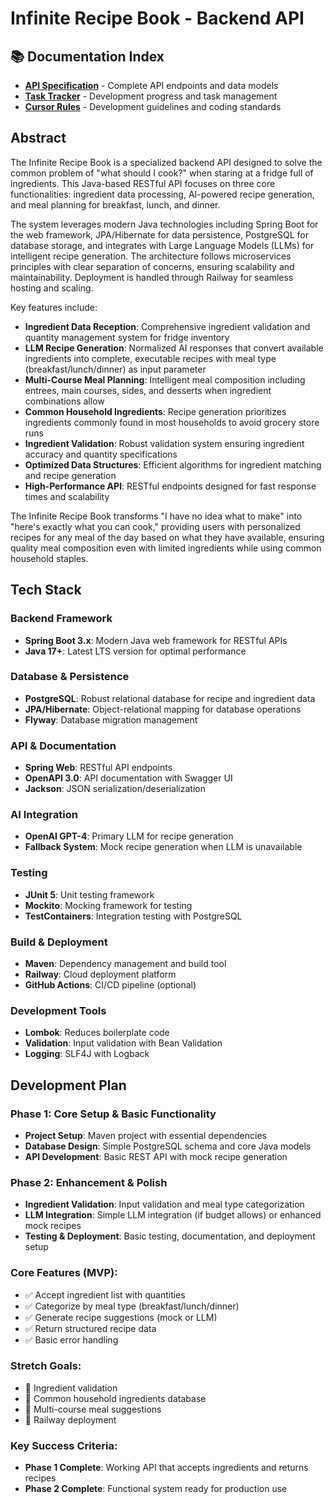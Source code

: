 # Infinite Recipe Book - Backend API

## 📚 Documentation Index

- **[API Specification](docs/API_SPEC.md)** - Complete API endpoints and data models
- **[Task Tracker](docs/TASK_TRACKER.md)** - Development progress and task management
- **[Cursor Rules](docs/.cursorrules)** - Development guidelines and coding standards

## Abstract

The Infinite Recipe Book is a specialized backend API designed to solve the common problem of "what should I cook?" when staring at a fridge full of ingredients. This Java-based RESTful API focuses on three core functionalities: ingredient data processing, AI-powered recipe generation, and meal planning for breakfast, lunch, and dinner.

The system leverages modern Java technologies including Spring Boot for the web framework, JPA/Hibernate for data persistence, PostgreSQL for database storage, and integrates with Large Language Models (LLMs) for intelligent recipe generation. The architecture follows microservices principles with clear separation of concerns, ensuring scalability and maintainability. Deployment is handled through Railway for seamless hosting and scaling.

Key features include:
- **Ingredient Data Reception**: Comprehensive ingredient validation and quantity management system for fridge inventory
- **LLM Recipe Generation**: Normalized AI responses that convert available ingredients into complete, executable recipes with meal type (breakfast/lunch/dinner) as input parameter
- **Multi-Course Meal Planning**: Intelligent meal composition including entrees, main courses, sides, and desserts when ingredient combinations allow
- **Common Household Ingredients**: Recipe generation prioritizes ingredients commonly found in most households to avoid grocery store runs
- **Ingredient Validation**: Robust validation system ensuring ingredient accuracy and quantity specifications
- **Optimized Data Structures**: Efficient algorithms for ingredient matching and recipe generation
- **High-Performance API**: RESTful endpoints designed for fast response times and scalability

The Infinite Recipe Book transforms "I have no idea what to make" into "here's exactly what you can cook," providing users with personalized recipes for any meal of the day based on what they have available, ensuring quality meal composition even with limited ingredients while using common household staples.

## Tech Stack

### Backend Framework
- **Spring Boot 3.x**: Modern Java web framework for RESTful APIs
- **Java 17+**: Latest LTS version for optimal performance

### Database & Persistence
- **PostgreSQL**: Robust relational database for recipe and ingredient data
- **JPA/Hibernate**: Object-relational mapping for database operations
- **Flyway**: Database migration management

### API & Documentation
- **Spring Web**: RESTful API endpoints
- **OpenAPI 3.0**: API documentation with Swagger UI
- **Jackson**: JSON serialization/deserialization

### AI Integration
- **OpenAI GPT-4**: Primary LLM for recipe generation
- **Fallback System**: Mock recipe generation when LLM is unavailable

### Testing
- **JUnit 5**: Unit testing framework
- **Mockito**: Mocking framework for testing
- **TestContainers**: Integration testing with PostgreSQL

### Build & Deployment
- **Maven**: Dependency management and build tool
- **Railway**: Cloud deployment platform
- **GitHub Actions**: CI/CD pipeline (optional)

### Development Tools
- **Lombok**: Reduces boilerplate code
- **Validation**: Input validation with Bean Validation
- **Logging**: SLF4J with Logback

## Development Plan

### Phase 1: Core Setup & Basic Functionality
- **Project Setup**: Maven project with essential dependencies
- **Database Design**: Simple PostgreSQL schema and core Java models
- **API Development**: Basic REST API with mock recipe generation

### Phase 2: Enhancement & Polish
- **Ingredient Validation**: Input validation and meal type categorization
- **LLM Integration**: Simple LLM integration (if budget allows) or enhanced mock recipes
- **Testing & Deployment**: Basic testing, documentation, and deployment setup

### Core Features (MVP):
- ✅ Accept ingredient list with quantities
- ✅ Categorize by meal type (breakfast/lunch/dinner)
- ✅ Generate recipe suggestions (mock or LLM)
- ✅ Return structured recipe data
- ✅ Basic error handling

### Stretch Goals:
- 🔄 Ingredient validation
- 🔄 Common household ingredients database
- 🔄 Multi-course meal suggestions
- 🔄 Railway deployment

### Key Success Criteria:
- **Phase 1 Complete**: Working API that accepts ingredients and returns recipes
- **Phase 2 Complete**: Functional system ready for production use 